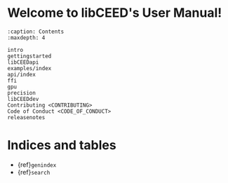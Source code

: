 # Welcome to libCEED's User Manual!

```{toctree}
:caption: Contents
:maxdepth: 4

intro
gettingstarted
libCEEDapi
examples/index
api/index
ffi
gpu
precision
libCEEDdev
Contributing <CONTRIBUTING>
Code of Conduct <CODE_OF_CONDUCT>
releasenotes
```

# Indices and tables

- {ref}`genindex`
- {ref}`search`

```{bibliography}
```
